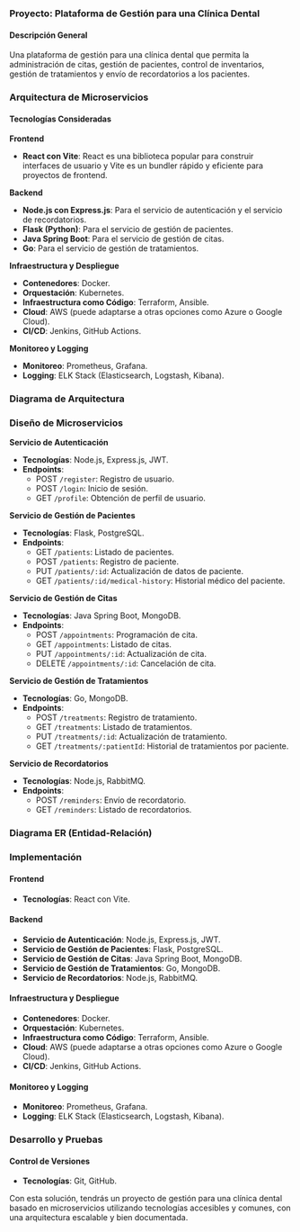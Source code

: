 ### Proyecto: Plataforma de Gestión para una Clínica Dental

#### Descripción General
Una plataforma de gestión para una clínica dental que permita la administración de citas, gestión de pacientes, control de inventarios, gestión de tratamientos y envío de recordatorios a los pacientes.

### Arquitectura de Microservicios

#### Tecnologías Consideradas

**Frontend**
- **React con Vite**: React es una biblioteca popular para construir interfaces de usuario y Vite es un bundler rápido y eficiente para proyectos de frontend.

**Backend**
- **Node.js con Express.js**: Para el servicio de autenticación y el servicio de recordatorios.
- **Flask (Python)**: Para el servicio de gestión de pacientes.
- **Java Spring Boot**: Para el servicio de gestión de citas.
- **Go**: Para el servicio de gestión de tratamientos.

**Infraestructura y Despliegue**
- **Contenedores**: Docker.
- **Orquestación**: Kubernetes.
- **Infraestructura como Código**: Terraform, Ansible.
- **Cloud**: AWS (puede adaptarse a otras opciones como Azure o Google Cloud).
- **CI/CD**: Jenkins, GitHub Actions.

**Monitoreo y Logging**
- **Monitoreo**: Prometheus, Grafana.
- **Logging**: ELK Stack (Elasticsearch, Logstash, Kibana).

### Diagrama de Arquitectura


### Diseño de Microservicios

**Servicio de Autenticación**
- **Tecnologías**: Node.js, Express.js, JWT.
- **Endpoints**:
  - POST `/register`: Registro de usuario.
  - POST `/login`: Inicio de sesión.
  - GET `/profile`: Obtención de perfil de usuario.

**Servicio de Gestión de Pacientes**
- **Tecnologías**: Flask, PostgreSQL.
- **Endpoints**:
  - GET `/patients`: Listado de pacientes.
  - POST `/patients`: Registro de paciente.
  - PUT `/patients/:id`: Actualización de datos de paciente.
  - GET `/patients/:id/medical-history`: Historial médico del paciente.

**Servicio de Gestión de Citas**
- **Tecnologías**: Java Spring Boot, MongoDB.
- **Endpoints**:
  - POST `/appointments`: Programación de cita.
  - GET `/appointments`: Listado de citas.
  - PUT `/appointments/:id`: Actualización de cita.
  - DELETE `/appointments/:id`: Cancelación de cita.

**Servicio de Gestión de Tratamientos**
- **Tecnologías**: Go, MongoDB.
- **Endpoints**:
  - POST `/treatments`: Registro de tratamiento.
  - GET `/treatments`: Listado de tratamientos.
  - PUT `/treatments/:id`: Actualización de tratamiento.
  - GET `/treatments/:patientId`: Historial de tratamientos por paciente.

**Servicio de Recordatorios**
- **Tecnologías**: Node.js, RabbitMQ.
- **Endpoints**:
  - POST `/reminders`: Envío de recordatorio.
  - GET `/reminders`: Listado de recordatorios.

### Diagrama ER (Entidad-Relación)



### Implementación

#### Frontend
- **Tecnologías**: React con Vite.

#### Backend
- **Servicio de Autenticación**: Node.js, Express.js, JWT.
- **Servicio de Gestión de Pacientes**: Flask, PostgreSQL.
- **Servicio de Gestión de Citas**: Java Spring Boot, MongoDB.
- **Servicio de Gestión de Tratamientos**: Go, MongoDB.
- **Servicio de Recordatorios**: Node.js, RabbitMQ.

#### Infraestructura y Despliegue
- **Contenedores**: Docker.
- **Orquestación**: Kubernetes.
- **Infraestructura como Código**: Terraform, Ansible.
- **Cloud**: AWS (puede adaptarse a otras opciones como Azure o Google Cloud).
- **CI/CD**: Jenkins, GitHub Actions.

#### Monitoreo y Logging
- **Monitoreo**: Prometheus, Grafana.
- **Logging**: ELK Stack (Elasticsearch, Logstash, Kibana).

### Desarrollo y Pruebas

#### Control de Versiones
- **Tecnologías**: Git, GitHub.


Con esta solución, tendrás un proyecto de gestión para una clínica dental basado en microservicios utilizando tecnologías accesibles y comunes, con una arquitectura escalable y bien documentada.
